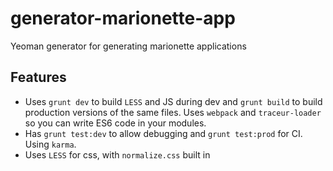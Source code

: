 # generator-marionette-app
Yeoman generator for generating marionette applications

## Features

* Uses `grunt dev` to build `LESS` and JS during dev and `grunt build` to build production versions of the same files. Uses `webpack` and `traceur-loader` so you can write ES6 code in your modules.
* Has `grunt test:dev` to allow debugging and `grunt test:prod` for CI. Using `karma`.
* Uses `LESS` for css, with `normalize.css` built in